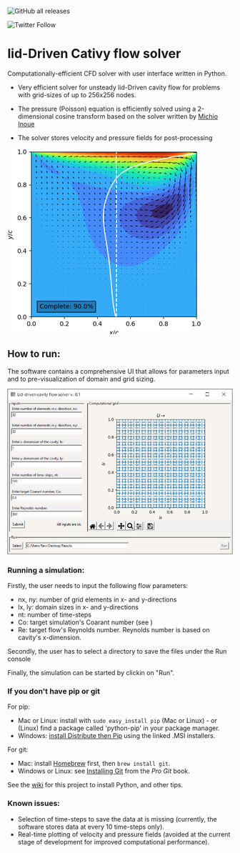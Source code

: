 ![GitHub all releases](https://img.shields.io/github/downloads/PRIDEmartins/lidDrivenCativyFlowSolver/total?logo=Github)

![Twitter Follow](https://img.shields.io/twitter/follow/YourFlavio?logoColor=black&style=social)



# lid-Driven Cativy flow solver

Computationally-efficient CFD solver with user interface written in Python.

- Very efficient solver for unsteady lid-Driven cavity flow for problems with grid-sizes of up to 256x256 nodes. 
- The pressure (Poisson) equation is efficiently solved using a 2-dimensional cosine transform based on the solver written by [Michio Inoue](https://github.com/mathworks/2D-Lid-Driven-Cavity-Flow-Incompressible-Navier-Stokes-Solver.git)

- The solver stores velocity and pressure fields for post-processing

![plot](uiLibs/Results.png)

## How to run:

The software contains a comprehensive UI that allows for parameters input and to pre-visualization of domain and grid sizing.

![plot](uiLibs/UI.png)

### Running a simulation:

Firstly, the user needs to input the following flow parameters:

- nx, ny: number of grid elements in x- and y-directions
- lx, ly: domain sizes in x- and y-directions
- nt: number of time-steps
- Co: target simulation's Coarant number (see )
- Re: target flow's Reynolds number. Reynolds number is based on cavity's x-dimension.

Secondly, the user has to select a directory to save the files under the Run console

Finally, the simulation can be started by clickin on "Run".

### If you don't have pip or git

For pip:

- Mac or Linux: install with `sudo easy_install pip` (Mac or Linux) - or (Linux) find a package called 'python-pip' in your package manager.
- Windows: [install Distribute then Pip](http://stackoverflow.com/a/12476379/992887) using the linked .MSI installers.

For git:

- Mac: install [Homebrew](http://mxcl.github.com/homebrew/) first, then `brew install git`.
- Windows or Linux: see [Installing Git](http://git-scm.com/book/en/Getting-Started-Installing-Git) from the _Pro Git_ book.

See the [wiki](https://github.com/fogleman/Minecraft/wiki) for this project to install Python, and other tips.

### Known issues:

- Selection of time-steps to save the data at is missing (currently, the software stores data at every 10 time-steps only).
- Real-time plotting of velocity and pressure fields (avoided at the current stage of development for improved computational performance). 


